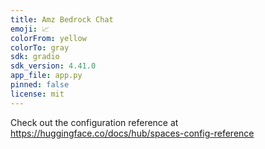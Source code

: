 ```yaml
---
title: Amz Bedrock Chat
emoji: 📈
colorFrom: yellow
colorTo: gray
sdk: gradio
sdk_version: 4.41.0
app_file: app.py
pinned: false
license: mit
---
```


Check out the configuration reference at https://huggingface.co/docs/hub/spaces-config-reference
